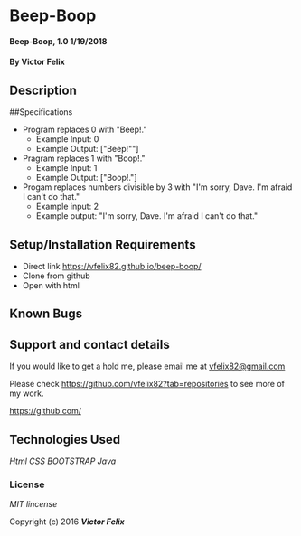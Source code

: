 # Beep-Boop

#### Beep-Boop, 1.0 1/19/2018

#### By **Victor Felix**

## Description

##Specifications

* Program replaces 0 with "Beep!."
  * Example Input: 0
  * Example Output: ["Beep!""]
* Pragram replaces 1 with "Boop!."
  * Example Input: 1
  * Example Output: ["Boop!."]
* Progam replaces numbers divisible by 3 with "I'm sorry, Dave. I'm afraid I can't do that."
  * Example input: 2
  * Example output: "I'm sorry, Dave. I'm afraid I can't do that."


## Setup/Installation Requirements

* Direct link https://vfelix82.github.io/beep-boop/
* Clone from github
* Open with html
## Known Bugs

## Support and contact details

If you would like to get a hold me, please email me at vfelix82@gmail.com

Please check https://github.com/vfelix82?tab=repositories to see more of my work.

https://github.com/

## Technologies Used

_Html_
_CSS_
_BOOTSTRAP_
_Java_

### License

_MIT lincense_

Copyright (c) 2016 **_Victor Felix_**
